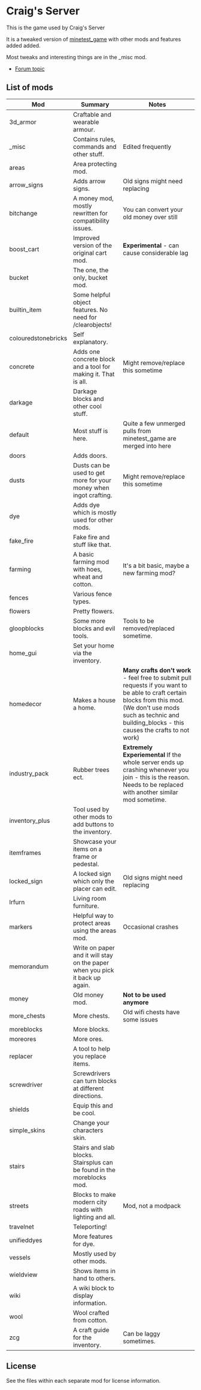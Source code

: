 # Craig's Server
This is the game used by Craig's Server

It is a tweaked version of [minetest_game](https://github.com/minetest/minetest_game) with other mods and features added added.

Most tweaks and interesting things are in the _misc mod.

* [Forum topic](https://forum.minetest.net/viewtopic.php?f=10&t=7010)

## List of mods

Mod                 | Summary                                                                                   | Notes
------------------- | ----------------------------------------------------------------------------------------- | ------
3d_armor            | Craftable and wearable armour. |
_misc               | Contains rules, commands and other stuff. | Edited frequently
areas               | Area protecting mod. |
arrow_signs         | Adds arrow signs. | Old signs might need replacing
bitchange           | A money mod, mostly rewritten for compatibility issues. | You can convert your old money over still
boost_cart          | Improved version of the original cart mod. | **Experimental** - can cause considerable lag
bucket              | The one, the only, bucket mod. |
builtin_item        | Some helpful object features. No need for /clearobjects!|
colouredstonebricks | Self explanatory. |
concrete            | Adds one concrete block and a tool for making it. That is all. | Might remove/replace this sometime
darkage             | Darkage blocks and other cool stuff. |
default             | Most stuff is here. | Quite a few unmerged pulls from minetest_game are merged into here
doors               | Adds doors. |
dusts               | Dusts can be used to get more for your money when ingot crafting. | Might remove/replace this sometime
dye                 | Adds dye which is mostly used for other mods. |
fake_fire           | Fake fire and stuff like that. |
farming             | A basic farming mod with hoes, wheat and cotton. | It's a bit basic, maybe a new farming mod?
fences              | Various fence types. |
flowers             | Pretty flowers. |
gloopblocks         | Some more blocks and evil tools. | Tools to be removed/replaced sometime.
home_gui            | Set your home via the inventory. |
homedecor           | Makes a house a home. | **Many crafts don't work** - feel free to submit pull requests if you want to be able to craft certain blocks from this mod. (We don't use mods such as technic and building_blocks - this causes the crafts to not work)
industry_pack       | Rubber trees ect. | **Extremely Experiemental** If the whole server ends up crashing whenever you join - this is the reason. Needs to be replaced with another similar mod sometime.
inventory_plus      | Tool used by other mods to add buttons to the inventory. |
itemframes          | Showcase your items on a frame or pedestal. |
locked_sign         | A locked sign which only the placer can edit. | Old signs might need replacing
lrfurn              | Living room furniture.
markers             | Helpful way to protect areas using the areas mod. | Occasional crashes
memorandum          | Write on paper and it will stay on the paper when you pick it back up again.
money               | Old money mod. | **Not to be used anymore**
more_chests         | More chests. | Old wifi chests have some issues
moreblocks          | More blocks. |
moreores            | More ores. |
replacer            | A tool to help you replace items. |
screwdriver         | Screwdrivers can turn blocks at different directions. |
shields             | Equip this and be cool. |
simple_skins        | Change your characters skin. |
stairs              | Stairs and slab blocks. Stairsplus can be found in the moreblocks mod.
streets             | Blocks to make modern city roads with lighting and all. | Mod, not a modpack
travelnet           | Teleporting! |
unifieddyes         | More features for dye. |
vessels             | Mostly used by other mods. |
wieldview           | Shows items in hand to others. |
wiki                | A wiki block to display information. |
wool                | Wool crafted from cotton. |
zcg                 | A craft guide for the inventory. | Can be laggy sometimes.

## License
See the files within each separate mod for license information.
